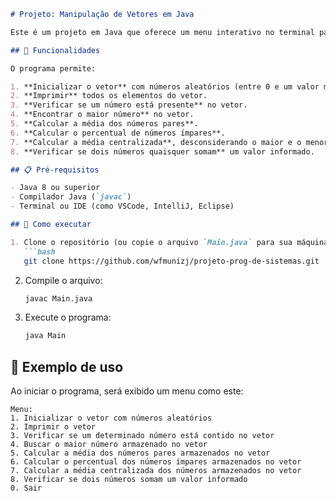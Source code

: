 ```markdown
# Projeto: Manipulação de Vetores em Java

Este é um projeto em Java que oferece um menu interativo no terminal para realizar diversas operações com vetores, como inicialização com números aleatórios, busca, estatísticas e verificações.

## 🧠 Funcionalidades

O programa permite:

1. **Inicializar o vetor** com números aleatórios (entre 0 e um valor máximo definido).
2. **Imprimir** todos os elementos do vetor.
3. **Verificar se um número está presente** no vetor.
4. **Encontrar o maior número** no vetor.
5. **Calcular a média dos números pares**.
6. **Calcular o percentual de números ímpares**.
7. **Calcular a média centralizada**, desconsiderando o maior e o menor número.
8. **Verificar se dois números quaisquer somam** um valor informado.

## 📋 Pré-requisitos

- Java 8 ou superior
- Compilador Java (`javac`)
- Terminal ou IDE (como VSCode, IntelliJ, Eclipse)

## 🚀 Como executar

1. Clone o repositório (ou copie o arquivo `Main.java` para sua máquina):
   ```bash
   git clone https://github.com/wfmunizj/projeto-prog-de-sistemas.git
   ```

2. Compile o arquivo:
   ```bash
   javac Main.java
   ```

3. Execute o programa:
   ```bash
   java Main
   ```

## 📌 Exemplo de uso

Ao iniciar o programa, será exibido um menu como este:

```
Menu:
1. Inicializar o vetor com números aleatórios
2. Imprimir o vetor
3. Verificar se um determinado número está contido no vetor
4. Buscar o maior número armazenado no vetor
5. Calcular a média dos números pares armazenados no vetor
6. Calcular o percentual dos números ímpares armazenados no vetor
7. Calcular a média centralizada dos números armazenados no vetor
8. Verificar se dois números somam um valor informado
0. Sair
```
